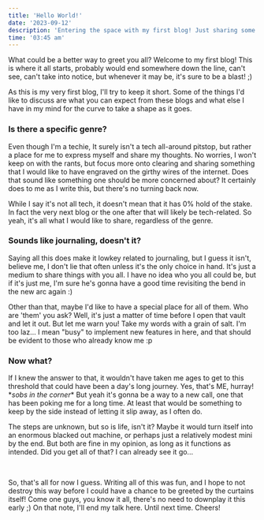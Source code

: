 ```yaml
---
title: 'Hello World!'
date: '2023-09-12'
description: 'Entering the space with my first blog! Just sharing some thoughts from my mind. Watch out though, there might be someone hiding there.'
time: '03:45 am'
---
```


What could be a better way to greet you all? Welcome to my first blog! This is where it all starts, probably would end somewhere down the line, can\'t see, can\'t take into notice, but whenever it may be, it\'s sure to be a blast! ;)

As this is my very first blog, I\'ll try to keep it short. Some of the things I\'d like to discuss are what you can expect from these blogs and what else I have in my mind for the curve to take a shape as it goes.

### Is there a specific genre? 

Even though I\'m a techie, It surely isn\'t a tech all-around pitstop, but rather a place for me to express myself and share my thoughts. No worries, I won\'t keep on with the rants, but focus more onto clearing and sharing something that I would like to have engraved on the girthy wires of the internet. Does that sound like something one should be more concerned about? It certainly does to me as I write this, but there\'s no turning back now.

While I say it's not all tech, it doesn\'t mean that it has 0% hold of the stake. In fact the very next blog or the one after that will likely be tech-related. So yeah, it\'s all what I would like to share, regardless of the genre.

### Sounds like journaling, doesn't it?

Saying all this does make it lowkey related to journaling, but I guess it isn\'t, believe me, I don\'t lie that often unless it\'s the only choice in hand. It\'s just a medium to share things with you all. I have no idea who you all could be, but if it\'s just me, I\'m sure he\'s gonna have a good time revisiting the bend in the new arc again :)

Other than that, maybe I\'d like to have a special place for all of them. Who are 'them' you ask? Well, it's just a matter of time before I open that vault and let it out. But let me warn you! Take my words with a grain of salt. I'm too laz... I mean "busy" to implement new features in here, and that should be evident to those who already know me :p

### Now what?

If I knew the answer to that, it wouldn\'t have taken me ages to get to this threshold that could have been a day\'s long journey. Yes, that\'s ME, hurray! \**sobs in the corner*\* But yeah it\'s gonna be a way to a new call, one that has been poking me for a long time. At least that would be something to keep by the side instead of letting it slip away, as I often do.

The steps are unknown, but so is life, isn\'t it? Maybe it would turn itself into an enormous blacked out machine, or perhaps just a relatively modest mini by the end. But both are fine in my opinion, as long as it functions as intended. Did you get all of that? I can already see it go...

&nbsp;

So, that\'s all for now I guess. Writing all of this was fun, and I hope to not destroy this way before I could have a chance to be greeted by the curtains itself! Come one guys, you know it all, there\'s no need to downplay it this early ;) On that note, I\'ll end my talk here. Until next time. Cheers!
